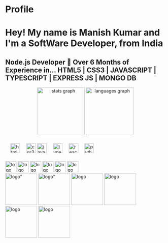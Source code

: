 # Profile
<h1 align="left">Hey! My name is Manish Kumar and I'm a SoftWare Developer, from India</h1>
<h2 align="left"> Node.js Developer 🧭 Over 6 Months of Experience in... HTML5 | CSS3 | JAVASCRIPT | TYPESCRIPT | EXPRESS JS | MONGO DB </h2>

<div align="center">
  <img src="https://github-readme-stats.vercel.app/api?username=maurodesouza&hide_title=false&hide_rank=false&show_icons=true&include_all_commits=true&count_private=true&disable_animations=false&theme=dracula&locale=en&hide_border=false" height="150" alt="stats graph"  />
  <img src="https://github-readme-stats.vercel.app/api/top-langs?username=maurodesouza&locale=en&hide_title=false&layout=compact&card_width=320&langs_count=5&theme=dracula&hide_border=false" height="150" alt="languages graph"  />
</div>

###

<div align="left">
  <img width="12" />
  <img src="https://cdn.jsdelivr.net/gh/devicons/devicon/icons/html5/html5-original.svg" height="30" alt="html5 logo"  />
  <img width="12" />
  <img src="https://cdn.jsdelivr.net/gh/devicons/devicon/icons/css3/css3-original.svg" height="30" alt="css3 logo"  />

  <img src="https://cdn.jsdelivr.net/gh/devicons/devicon/icons/javascript/javascript-original.svg" height="30" alt="javascript logo"  />
  <img width="12" />
  <img src="https://cdn.jsdelivr.net/gh/devicons/devicon/icons/typescript/typescript-original.svg" height="30" alt="typescript logo"  />
  <img width="12" />
  <img src="https://cdn.jsdelivr.net/gh/devicons/devicon/icons/react/react-original.svg" height="30" alt="react logo"  />
  <img width="12" />
  <img src="https://cdn.jsdelivr.net/gh/devicons/devicon/icons/python/python-original.svg" height="30" alt="python logo"  />
</div>

###

<div align="left">
  <img src="https://img.shields.io/static/v1?message=Youtube&logo=youtube&label=&color=FF0000&logoColor=white&labelColor=&style=for-the-badge" height="35" alt=" logo"  />
  <img src="https://img.shields.io/static/v1?message=Instagram&logo=instagram&label=&color=E4405F&logoColor=white&labelColor=&style=for-the-badge" height="35" alt=" logo"  />
  <img src="https://img.shields.io/static/v1?message=Twitch&logo=twitch&label=&color=9146FF&logoColor=white&labelColor=&style=for-the-badge" height="35" alt=" logo"  />
  <img src="https://img.shields.io/static/v1?message=Discord&logo=discord&label=&color=7289DA&logoColor=white&labelColor=&style=for-the-badge" height="35" alt=" logo"  />
  <img src="https://img.shields.io/static/v1?message=Gmail&logo=gmail&label=&color=D14836&logoColor=white&labelColor=&style=for-the-badge" height="35" alt=" logo"  />
  <img src="https://img.shields.io/static/v1?message=LinkedIn&logo=linkedin&label=&color=0077B5&logoColor=white&labelColor=&style=for-the-badge" height="35" alt=" logo"  />
</div>

<div align="left">
    <img src="https://media.licdn.com/dms/image/D4D12AQHyKzTiFpy0Ug/article-cover_image-shrink_720_1280/0/1691621311432?e=2147483647&v=beta&t=ECjOZOJ4EJaUY4FBlXRmxE2MHtIj1W9b7DhBlKuaaDM" height="100" alt=logo" />
  <img src="https://img-c.udemycdn.com/course/750x422/5564026_f5a4_3.jpg" height="100" alt= logo"  />
  <img src="https://s3-eu-west-1.amazonaws.com/blog.forestadmin.com/2021/09/FA-article-nodeJS@2x-1-.png" height="100" alt="logo"  />
  <img src="https://cms.liara.ir/wp-content/uploads/2020/09/express-framework-tutorials.png" height="100" alt="logo"  />
  <img src="https://img.helpnetsecurity.com/wp-content/uploads/2023/12/18103148/mongodb-1400.jpg" height="100" alt="logo"  />
  <img src="https://strapi.dhiwise.com/uploads/618fa90c201104b94458e1fb_64feb5cad0f3feb3468e13e9_best_resources_to_learn_React_Main_Image_2c7daa739e.jpg" height="100" alt="logo"  />

</div>
